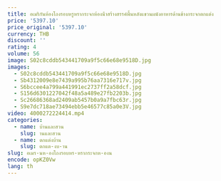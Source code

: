 ```yaml
---
title: อเมริกันห้องโถงรอบหรูหรากระจกห้องน้ําสร้างสรรค์พื้นหลังแขวนผนังอาหารด้านข้างกระจกตกแต่ง
price: '5397.10'
price_original: '5397.10'
currency: THB
discount: ''
rating: 4
volume: 56
image: S02c8cddb543441709a9f5c66e68e9518D.jpg
images:
  - S02c8cddb543441709a9f5c66e68e9518D.jpg
  - Sb4312009e8e7439a995b76aa7316e717v.jpg
  - S6bccee4a799a441991ec2737ff2a58dcf.jpg
  - S156d6301227042f48a5a489e27fb2203b.jpg
  - Sc26686368ad2409ab5457b0a9a7fbc63r.jpg
  - S9e7dc718ae73494ebb5e46577c85a0e3V.jpg
video: 4000272224414.mp4
categories:
  - name: บ้านและสวน
    slug: านและสวน
  - name: ตกแต่งบ้าน
    slug: ตกแต-งบ-าน
slug: อเมร-นห-องโถงรอบหร-หรากระจกห-องน
encode: opKZ0Vw
lang: th
---
```

  